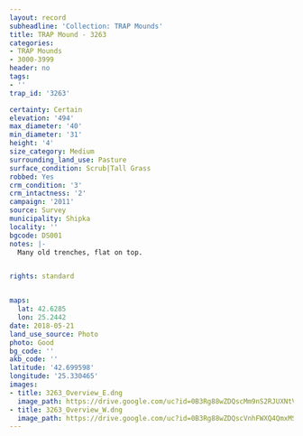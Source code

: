 ```yaml
---
layout: record
subheadline: 'Collection: TRAP Mounds'
title: TRAP Mound - 3263
categories:
- TRAP Mounds
- 3000-3999
header: no
tags:
- ''
trap_id: '3263'

certainty: Certain
elevation: '494'
max_diameter: '40'
min_diameter: '31'
height: '4'
size_category: Medium
surrounding_land_use: Pasture
surface_condition: Scrub|Tall Grass
robbed: Yes
crm_condition: '3'
crm_intactness: '2'
campaign: '2011'
source: Survey
municipality: Shipka
locality: ''
bgcode: DS001
notes: |-
  Many old trenches, flat on top.


rights: standard


maps:
  lat: 42.6285
  lon: 25.2442
date: 2018-05-21
land_use_source: Photo
photo: Good
bg_code: ''
akb_code: ''
latitude: '42.699598'
longitude: '25.330465'
images:
- title: 3263_Overview_E.dng
  image_path: https://drive.google.com/uc?id=0B3Rg88wZDQscMm9nS2RJUXNtVkk
- title: 3263_Overview_W.dng
  image_path: https://drive.google.com/uc?id=0B3Rg88wZDQscVnhFWXQ4QmxMS2M
---
```

